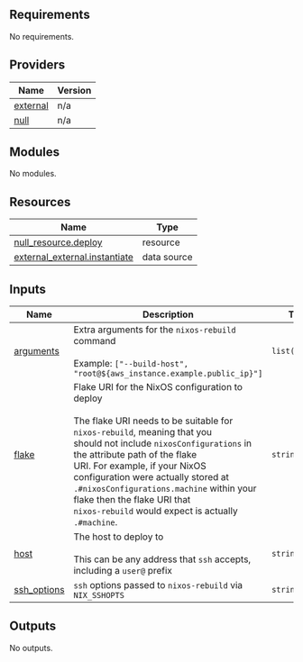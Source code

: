 <!-- BEGIN_TF_DOCS -->
## Requirements

No requirements.

## Providers

| Name | Version |
|------|---------|
| <a name="provider_external"></a> [external](#provider\_external) | n/a |
| <a name="provider_null"></a> [null](#provider\_null) | n/a |

## Modules

No modules.

## Resources

| Name | Type |
|------|------|
| [null_resource.deploy](https://registry.terraform.io/providers/hashicorp/null/latest/docs/resources/resource) | resource |
| [external_external.instantiate](https://registry.terraform.io/providers/hashicorp/external/latest/docs/data-sources/external) | data source |

## Inputs

| Name | Description | Type | Default | Required |
|------|-------------|------|---------|:--------:|
| <a name="input_arguments"></a> [arguments](#input\_arguments) | Extra arguments for the `nixos-rebuild` command<br><br>Example: `["--build-host", "root@${aws_instance.example.public_ip}"]` | `list(string)` | `[]` | no |
| <a name="input_flake"></a> [flake](#input\_flake) | Flake URI for the NixOS configuration to deploy<br><br>The flake URI needs to be suitable for `nixos-rebuild`, meaning that you<br>should not include `nixosConfigurations` in the attribute path of the flake<br>URI.  For example, if your NixOS configuration were actually stored at<br>`.#nixosConfigurations.machine` within your flake then the flake URI that<br>`nixos-rebuild` would expect is actually `.#machine`. | `string` | n/a | yes |
| <a name="input_host"></a> [host](#input\_host) | The host to deploy to<br><br>This can be any address that `ssh` accepts, including a `user@` prefix | `string` | n/a | yes |
| <a name="input_ssh_options"></a> [ssh\_options](#input\_ssh\_options) | `ssh` options passed to `nixos-rebuild` via `NIX_SSHOPTS` | `string` | `null` | no |

## Outputs

No outputs.
<!-- END_TF_DOCS -->
